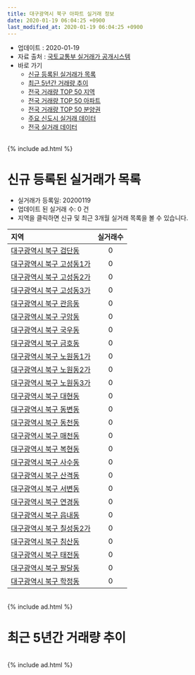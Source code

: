 ```yaml
---
title: 대구광역시 북구 아파트 실거래 정보
date: 2020-01-19 06:04:25 +0900
last_modified_at: 2020-01-19 06:04:25 +0900
---
```


* 업데이트 : 2020-01-19
* 자료 출처 : [국토교통부 실거래가 공개시스템](http://rt.molit.go.kr)
* 바로 가기
    * [신규 등록된 실거래가 목록](#신규-등록된-실거래가-목록)
    * [최근 5년간 거래량 추이](#최근-5년간-거래량-추이)
    * [전국 거래량 TOP 50 지역](https://apt-info.github.io/apt-trade-info/최근-3개월-전국에서-가장-거래가-많이-발생한-지역)
    * [전국 거래량 TOP 50 아파트](https://apt-info.github.io/apt-trade-info/최근-3개월-전국에서-가장-거래가-많이-발생한-아파트)
    * [전국 거래량 TOP 50 분양권](https://apt-info.github.io/apt-trade-info/최근-3개월-전국에서-가장-거래가-많이-발생한-분양권)
    * [주요 신도시 실거래 데이터](https://apt-info.github.io/apt-trade-info/주요-신도시)
    * [전국 실거래 데이터](https://apt-info.github.io/apt-trade-info/전국)

<br>
{% include ad.html %}
<br>

# 신규 등록된 실거래가 목록
* 실거래가 등록일: 20200119
* 업데이트 된 실거래 수: 0 건
* 지역을 클릭하면 신규 및 최근 3개월 실거래 목록을 볼 수 있습니다.


|지역|실거래수|
|:---|:---:|
|[대구광역시 북구 검단동](https://apt-info.github.io/apt-trade-info/대구광역시-북구-검단동)|0|
|[대구광역시 북구 고성동1가](https://apt-info.github.io/apt-trade-info/대구광역시-북구-고성동1가)|0|
|[대구광역시 북구 고성동2가](https://apt-info.github.io/apt-trade-info/대구광역시-북구-고성동2가)|0|
|[대구광역시 북구 고성동3가](https://apt-info.github.io/apt-trade-info/대구광역시-북구-고성동3가)|0|
|[대구광역시 북구 관음동](https://apt-info.github.io/apt-trade-info/대구광역시-북구-관음동)|0|
|[대구광역시 북구 구암동](https://apt-info.github.io/apt-trade-info/대구광역시-북구-구암동)|0|
|[대구광역시 북구 국우동](https://apt-info.github.io/apt-trade-info/대구광역시-북구-국우동)|0|
|[대구광역시 북구 금호동](https://apt-info.github.io/apt-trade-info/대구광역시-북구-금호동)|0|
|[대구광역시 북구 노원동1가](https://apt-info.github.io/apt-trade-info/대구광역시-북구-노원동1가)|0|
|[대구광역시 북구 노원동2가](https://apt-info.github.io/apt-trade-info/대구광역시-북구-노원동2가)|0|
|[대구광역시 북구 노원동3가](https://apt-info.github.io/apt-trade-info/대구광역시-북구-노원동3가)|0|
|[대구광역시 북구 대현동](https://apt-info.github.io/apt-trade-info/대구광역시-북구-대현동)|0|
|[대구광역시 북구 동변동](https://apt-info.github.io/apt-trade-info/대구광역시-북구-동변동)|0|
|[대구광역시 북구 동천동](https://apt-info.github.io/apt-trade-info/대구광역시-북구-동천동)|0|
|[대구광역시 북구 매천동](https://apt-info.github.io/apt-trade-info/대구광역시-북구-매천동)|0|
|[대구광역시 북구 복현동](https://apt-info.github.io/apt-trade-info/대구광역시-북구-복현동)|0|
|[대구광역시 북구 사수동](https://apt-info.github.io/apt-trade-info/대구광역시-북구-사수동)|0|
|[대구광역시 북구 산격동](https://apt-info.github.io/apt-trade-info/대구광역시-북구-산격동)|0|
|[대구광역시 북구 서변동](https://apt-info.github.io/apt-trade-info/대구광역시-북구-서변동)|0|
|[대구광역시 북구 연경동](https://apt-info.github.io/apt-trade-info/대구광역시-북구-연경동)|0|
|[대구광역시 북구 읍내동](https://apt-info.github.io/apt-trade-info/대구광역시-북구-읍내동)|0|
|[대구광역시 북구 칠성동2가](https://apt-info.github.io/apt-trade-info/대구광역시-북구-칠성동2가)|0|
|[대구광역시 북구 침산동](https://apt-info.github.io/apt-trade-info/대구광역시-북구-침산동)|0|
|[대구광역시 북구 태전동](https://apt-info.github.io/apt-trade-info/대구광역시-북구-태전동)|0|
|[대구광역시 북구 팔달동](https://apt-info.github.io/apt-trade-info/대구광역시-북구-팔달동)|0|
|[대구광역시 북구 학정동](https://apt-info.github.io/apt-trade-info/대구광역시-북구-학정동)|0|


<br>
{% include ad.html %}
<br>

# 최근 5년간 거래량 추이


<div style="width:100%;">
    <canvas id="deal_progress" height="200"></canvas>
</div>

<script>
new Chart(document.getElementById("deal_progress"), {
    type: 'line',
    data: {
        labels: ['201501','201502','201503','201504','201505','201506','201507','201508','201509','201510','201511','201512','201601','201602','201603','201604','201605','201606','201607','201608','201609','201610','201611','201612','201701','201702','201703','201704','201705','201706','201707','201708','201709','201710','201711','201712','201801','201802','201803','201804','201805','201806','201807','201808','201809','201810','201811','201812','201901','201902','201903','201904','201905','201906','201907','201908','201909','201910','201911','201912','202001'],
        datasets: [{
            label: '매매',
            pointRadius: 1,
            data: [611, 549, 920, 746, 560, 654, 655, 433, 479, 500, 302, 163, 179, 188, 262, 288, 271, 310, 289, 319, 344, 515, 383, 313, 244, 400, 404, 381, 456, 601, 697, 697, 584, 518, 533, 510, 661, 550, 837, 577, 562, 527, 429, 609, 652, 690, 425, 362, 414, 395, 508, 516, 565, 545, 579, 574, 517, 701, 714, 449, 78],
            borderColor: "rgba(255, 201, 14, 1)",
            backgroundColor: "rgba(255, 201, 14, 0.5)",
            fill: false,
            lineTension: 0
        },{
            label: '전월세',
            pointRadius: 1,
            data: [318, 291, 387, 344, 287, 326, 310, 336, 293, 344, 255, 292, 351, 429, 393, 328, 365, 359, 315, 331, 300, 311, 314, 442, 330, 337, 307, 257, 283, 339, 368, 433, 475, 356, 388, 372, 435, 367, 393, 328, 314, 363, 257, 367, 355, 337, 288, 364, 303, 340, 318, 270, 399, 393, 364, 371, 364, 444, 413, 227, 55],
            borderColor: "rgba(0, 141, 185, 1)",
            backgroundColor: "rgba(0, 141, 185, 0.5)",
            fill: false,
            lineTension: 0
        }
        ]
    },
    options: {
        responsive: true,
        title: {
            display: false
        },
        tooltips: {
            mode: 'index',
            intersect: false
        },
        hover: {
            mode: 'nearest',
            intersect: true
        },
        scales: {
            xAxes: [{
                display: true,
                scaleLabel: {
                    display: true,
                    labelString: '년/월'
                }
            }],
            yAxes: [{
                display: true,
                ticks: {
                    suggestedMin: 0,
                },
                scaleLabel: {
                    display: true,
                    labelString: '실거래 수'
                }
            }]
        }
    }
});

</script>


<br>
{% include ad.html %}
<br>

